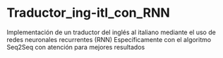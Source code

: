 # Traductor_ing-itl_con_RNN
Implementación de un traductor del inglés al italiano mediante el uso de redes neuronales recurrentes (RNN)
Específicamente con el algoritmo Seq2Seq con atención para mejores resultados
